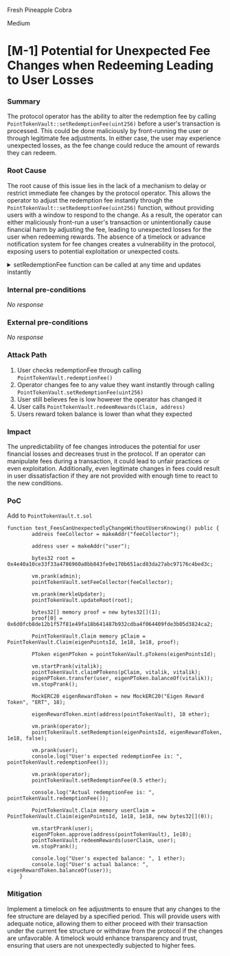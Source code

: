 Fresh Pineapple Cobra

Medium

# [M-1] Potential for Unexpected Fee Changes when Redeeming Leading to User Losses

### Summary

The protocol operator has the ability to alter the redemption fee by calling `PointTokenVault::setRedemptionFee(uint256)` before a user's transaction is processed. This could be done maliciously by front-running the user or through legitimate fee adjustments. In either case, the user may experience unexpected losses, as the fee change could reduce the amount of rewards they can redeem.

### Root Cause

The root cause of this issue lies in the lack of a mechanism to delay or restrict immediate fee changes by the protocol operator. This allows the operator to adjust the redemption fee instantly through the `PointTokenVault::setRedemptionFee(uint256)` function, without providing users with a window to respond to the change. As a result, the operator can either maliciously front-run a user's transaction or unintentionally cause financial harm by adjusting the fee, leading to unexpected losses for the user when redeeming rewards. The absence of a timelock or advance notification system for fee changes creates a vulnerability in the protocol, exposing users to potential exploitation or unexpected costs.

<details>
<summary>setRedemptionFee function can be called at any time and updates instantly</summary>

https://github.com/sherlock-audit/2024-07-sense-points-marketplace/blob/main/point-tokenization-vault/contracts/PointTokenVault.sol#L326-L329
</details>

### Internal pre-conditions

_No response_

### External pre-conditions

_No response_

### Attack Path

1. User checks redemptionFee through calling `PointTokenVault.redemptionFee()`
2. Operator changes fee to any value they want instantly through calling `PointTokenVault.setRedemptionFee(uint256)`
3. User still believes fee is low however the operator has changed it
4. User calls `PointTokenVault.redeemRewards(Claim, address)`
5. Users reward token balance is lower than what they expected

### Impact

The unpredictability of fee changes introduces the potential for user financial losses and decreases trust in the protocol. If an operator can manipulate fees during a transaction, it could lead to unfair practices or even exploitation. Additionally, even legitimate changes in fees could result in user dissatisfaction if they are not provided with enough time to react to the new conditions.

### PoC

Add to `PointTokenVault.t.sol`
```solidity
function test_FeesCanUnexpectedlyChangeWithoutUsersKnowing() public {
        address feeCollector = makeAddr("feeCollector");

        address user = makeAddr("user");

        bytes32 root = 0x4e40a10ce33f33a4786960a8bb843fe0e170b651acd83da27abc97176c4bed3c;

        vm.prank(admin);
        pointTokenVault.setFeeCollector(feeCollector);

        vm.prank(merkleUpdater);
        pointTokenVault.updateRoot(root);

        bytes32[] memory proof = new bytes32[](1);
        proof[0] = 0x6d0fcb8de12b1f57f81e49fa18b641487b932cdba4f064409fde3b05d3824ca2;

        PointTokenVault.Claim memory pClaim = PointTokenVault.Claim(eigenPointsId, 1e18, 1e18, proof);

        PToken eigenPToken = pointTokenVault.pTokens(eigenPointsId);

        vm.startPrank(vitalik);
        pointTokenVault.claimPTokens(pClaim, vitalik, vitalik);
        eigenPToken.transfer(user, eigenPToken.balanceOf(vitalik));
        vm.stopPrank();

        MockERC20 eigenRewardToken = new MockERC20("Eigen Reward Token", "ERT", 18);

        eigenRewardToken.mint(address(pointTokenVault), 10 ether);

        vm.prank(operator);
        pointTokenVault.setRedemption(eigenPointsId, eigenRewardToken, 1e18, false);

        vm.prank(user);
        console.log("User's expected redemptionFee is: ", pointTokenVault.redemptionFee());

        vm.prank(operator);
        pointTokenVault.setRedemptionFee(0.5 ether);

        console.log("Actual redemptionFee is: ", pointTokenVault.redemptionFee());

        PointTokenVault.Claim memory userClaim = PointTokenVault.Claim(eigenPointsId, 1e18, 1e18, new bytes32[](0));

        vm.startPrank(user);
        eigenPToken.approve(address(pointTokenVault), 1e18);
        pointTokenVault.redeemRewards(userClaim, user);
        vm.stopPrank();

        console.log("User's expected balance: ", 1 ether);
        console.log("User's actual balance: ", eigenRewardToken.balanceOf(user));
    }
```

### Mitigation

Implement a timelock on fee adjustments to ensure that any changes to the fee structure are delayed by a specified period. This will provide users with adequate notice, allowing them to either proceed with their transaction under the current fee structure or withdraw from the protocol if the changes are unfavorable. A timelock would enhance transparency and trust, ensuring that users are not unexpectedly subjected to higher fees.